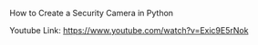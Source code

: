 How to Create a Security Camera in Python

Youtube Link: https://www.youtube.com/watch?v=Exic9E5rNok
